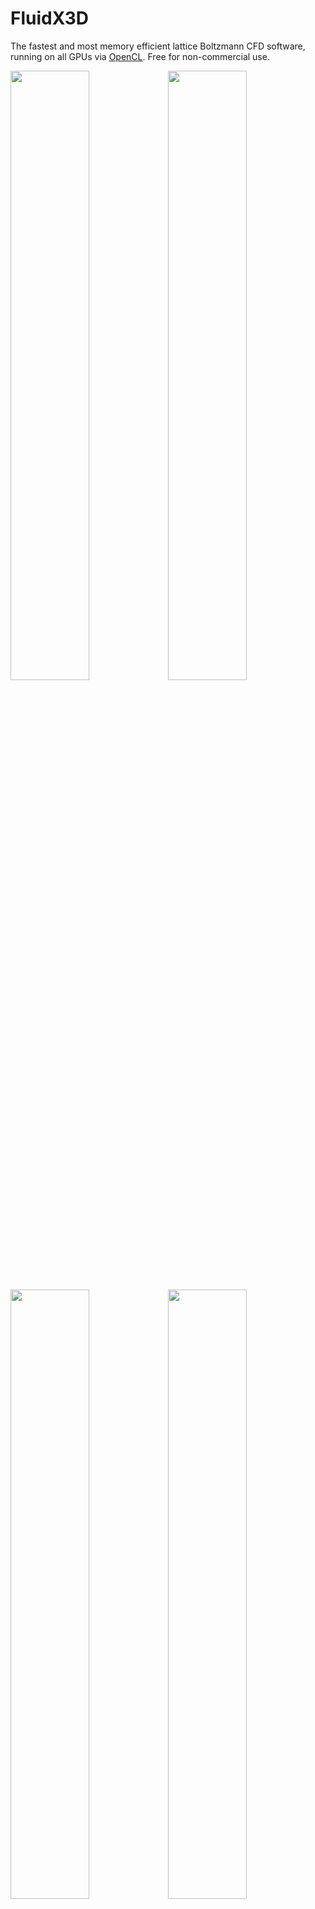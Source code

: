 # FluidX3D

The fastest and most memory efficient lattice Boltzmann CFD software, running on all GPUs via [OpenCL](https://github.com/ProjectPhysX/OpenCL-Wrapper "OpenCL-Wrapper"). Free for non-commercial use.

<a href="https://youtu.be/-MkRBeQkLk8"><img src="https://img.youtube.com/vi/o3TPN142HxM/maxresdefault.jpg" width="50%"></img></a><a href="https://youtu.be/oC6U1M0Fsug"><img src="https://img.youtube.com/vi/oC6U1M0Fsug/maxresdefault.jpg" width="50%"></img></a><br>
<a href="https://youtu.be/XOfXHgP4jnQ"><img src="https://img.youtube.com/vi/XOfXHgP4jnQ/maxresdefault.jpg" width="50%"></img></a><a href="https://youtu.be/BStzTRmLW7Q"><img src="https://img.youtube.com/vi/BStzTRmLW7Q/maxresdefault.jpg" width="50%"></img></a>
(click on images to show videos on YouTube)

<details><summary>Update History</summary>

- v1.0 (04.08.2022)
  - initial release
- v1.1 (29.09.2022)
  - added solid voxelization on GPU (slow algorithm)
  - added tool to print current camera position (key <kbd>H</kbd>)
  - minor bug fix (workaround for Intel iGPU driver bug with triangle rendering)
- v1.2 (24.10.2022)
  - added functions to compute force/torque on objects
  - added function to translate Mesh
  - added Stokes drag validation setup
- v1.3 (10.11.2022)
  - added unit conversion functions for torque
  - `FORCE_FIELD` and `VOLUME_FORCE` can now be used independently
  - minor bug fix (workaround for AMD legacy driver bug with binary number literals)
- v1.4 (14.12.2022)
  - complete rewrite of C++ graphics library to minimize API dependencies
  - added interactive graphics mode on Linux with X11
  - fixed streamline visualization bug in 2D
- v2.0 (09.01.2023)
  - added (cross-vendor) multi-GPU support on a single node (PC/laptop/server)
- v2.1 (15.01.2023)
  - made solid voxelization on GPU lightning fast (new algorithm, from minutes to milliseconds)
- v2.2 (20.01.2023)
  - added option to voxelize moving/rotating geometry on GPU, with automatic velocity initialization for each grid point based on center of rotation, linear velocity and rotational velocity
  - cells that are converted from solid->fluid during re-voxelization now have their DDFs properly initialized
  - added option to not auto-scale mesh during `read_stl(...)`, with negative `size` parameter
  - added kernel for solid boundary rendering with marching-cubes
- v2.3 (30.01.2023)
  - added particles with immersed-boundary method (either passive or 2-way-coupled, only supported with single-GPU)
  - minor optimization to GPU voxelization algorithm (workgroup threads outside mesh bounding-box return after ray-mesh intersections have been found)
  - displayed GPU memory allocation size is now fully accurate
  - fixed bug in `write_line()` function in `src/utilities.hpp`
  - removed `.exe` file extension for Linux/macOS
- v2.4 (11.03.2023)
  - added a help menu with key <kbd>H</kbd> that shows keyboard/mouse controls, visualization settings and simulation stats
  - improvements to keyboard/mouse control (<kbd>+</kbd>/<kbd>-</kbd> for zoom, <kbd>mouseclick</kbd> frees/locks cursor)
  - added suggestion of largest possible grid resolution if resolution is set larger than memory allows
  - minor optimizations in multi-GPU communication (insignificant performance difference)
  - fixed bug in temperature equilibrium function for temperature extension
  - fixed erroneous double literal for Intel iGPUs in skybox color functions
  - fixed bug in make.sh where multi-GPU device IDs would not get forwarded to the executable
  - minor bug fixes in graphics engine (free cursor not centered during rotation, labels in VR mode)
  - fixed bug in `LBM::voxelize_stl()` size parameter standard initialization
- v2.5 (11.04.2023)
  - implemented light absorption in fluid for raytracing graphics (no performance impact)
  - improved raytracing framerate when camera is inside fluid
  - fixed skybox pole flickering artifacts
  - fixed bug where moving objects during re-voxelization would leave an erroneous trail of solid grid cells behind
- v2.6 (16.04.2023)
  - patched OpenCL issues of Intel Arc GPUs: now VRAM allocations >4GB are possible and correct VRAM capacity is reported
- v2.7 (29.05.2023)
  - added slice visualization (key <kbd>2</kbd> / key <kbd>3</kbd> modes, then switch through slice modes with key <kbd>T</kbd>, move slice with keys <kbd>Q</kbd>/<kbd>E</kbd>)
  - made flag wireframe / solid surface visualization kernels toggleable with key <kbd>1</kbd>
  - added surface pressure visualization (key <kbd>1</kbd> when `FORCE_FIELD` is enabled and `lbm.calculate_force_on_boundaries();` is called)
  - added binary `.vtk` export function for meshes with `lbm.write_mesh_to_vtk(Mesh* mesh);`
  - added `time_step_multiplicator` for `integrate_particles()` function in PARTICLES extension
  - made correction of wrong memory reporting on Intel Arc more robust
  - fixed bug in `write_file()` template functions
  - reverted back to separate `cl::Context` for each OpenCL device, as the shared Context otherwise would allocate extra VRAM on all other unused Nvidia GPUs
  - removed Debug and x86 configurations from Visual Studio solution file (one less complication for compiling)
  - fixed bug that particles could get too close to walls and get stuck, or leave the fluid phase (added boundary force)
- v2.8 (24.06.2023)
  - finally added more [documentation](DOCUMENTATION.md)
  - cleaned up all sample setups in `setup.cpp` for more beginner-friendliness, and added required extensions in `defines.hpp` as comments to all setups
  - improved loading of composite `.stl` geometries, by adding an option to omit automatic mesh repositioning, added more functionality to `Mesh` struct in `utilities.hpp`
  - added `uint3 resolution(float3 box_aspect_ratio, uint memory)` function to compute simulation box resolution based on box aspect ratio and VRAM occupation in MB
  - added `bool lbm.graphics.next_frame(...)` function to export images for a specified video length in the `main_setup` compute loop
  - added `VIS_...` macros to ease setting visualization modes in headless graphics mode in `lbm.graphics.visualization_modes`
  - simulation box dimensions are now automatically made equally divisible by domains for multi-GPU simulations
  - fixed Info/Warning/Error message formatting for loading files and made Info/Warning/Error message labels colored
  - added Ahmed body setup as an example on how body forces and drag coefficient are computed
  - added Cessna 172 and Bell 222 setups to showcase loading composite .stl geometries and revoxelization of moving parts
  - added optional semi-transparent rendering mode (`#define GRAPHICS_TRANSPARENCY 0.7f` in `defines.hpp`)
  - fixed flickering of streamline visualization in interactive graphics
  - improved smooth positioning of streamlines in slice mode
  - fixed bug where `mass` and `massex` in `SURFACE` extension were also allocated in CPU RAM (not required)
  - fixed bug in Q-criterion rendering of halo data in multi-GPU mode, reduced gap width between domains
  - removed shared memory optimization from mesh voxelization kernel, as it crashes on Nvidia GPUs with new GPU drivers and is incompatible with old OpenCL 1.0 GPUs
  - fixed raytracing attenuation color when no surface is at the simulation box walls with periodic boundaries
- v2.9 (31.07.2023)
  - added cross-platform `parallel_for` implementation in `utilities.hpp` using `std::threads`
  - significantly (>4x) faster simulation startup with multithreaded geometry initialization and sanity checks
  - faster `calculate_force_on_object()` and `calculate_torque_on_object()` functions with multithreading
  - added total runtime and LBM runtime to `lbm.write_status()`
  - fixed bug in voxelization ray direction for re-voxelizing rotating objects
  - fixed bug in `Mesh::get_bounding_box_size()`
  - fixed bug in `print_message()` function in `utilities.hpp`
- v2.10 (05.11.2023)
  - improved rasterization performance via frustrum culling when only part of the simulation box is visible
  - improved switching between centered/free camera mode
  - refactored OpenCL rendering library
  - unit conversion factors are now automatically printed in console when `units.set_m_kg_s(...)` is used
  - faster startup time for FluidX3D benchmark
  - miner bug fix in `voxelize_mesh(...)` kernel
  - fixed bug in `shading(...)`
  - replaced slow (in multithreading) `std::rand()` function with standard C99 LCG
  - more robust correction of wrong VRAM capacity reporting on Intel Arc GPUs
  - fixed some minor compiler warnings
- v2.11 (07.12.2023)
  - interactive graphics on Linux are now in fullscreen mode too, fully matching Windows
  - made CPU/GPU buffer initialization significantly faster with `std::fill` and `enqueueFillBuffer` (overall ~8% faster simulation startup)
  - added operating system info to OpenCL device driver version printout
  - fixed flickering with frustrum culling at very small field of view
  - fixed bug where rendered/exported frame was not updated when `visualization_modes` changed
- v2.12 (18.01.2024)
  - ~3x faster source code compiling on Linux using multiple CPU cores if [`make`](https://www.gnu.org/software/make/) is installed
  - significantly faster simulation initialization (~40% single-GPU, ~15% multi-GPU)
  - minor bug fix in `Memory_Container::reset()` function
- v2.13 (11.02.2024)
  - data in exported `.vtk` files is now automatically converted to SI units
  - ~2x faster `.vtk` export with multithreading
  - added unit conversion functions for `TEMPERATURE` extension
  - fixed graphical artifacts with axis-aligned camera in raytracing
  - fixed `get_exe_path()` for macOS
  - fixed X11 multi-monitor issues on Linux
  - workaround for Nvidia driver bug: `enqueueFillBuffer` is broken for large buffers on Nvidia GPUs
  - fixed slow numeric drift issues caused by `-cl-fast-relaxed-math`
  - fixed wrong Maximum Allocation Size reporting in `LBM::write_status()`
  - fixed missing scaling of coordinates to SI units in `LBM::write_mesh_to_vtk()`

</details>



## How to get started?

Read the [FluidX3D Documentation](DOCUMENTATION.md)!



## Compute Features - Getting the Memory Problem under Control

- <details><summary>CFD model: lattice Boltzmann method (LBM)</summary>

  - streaming (part 2/2)<p align="center"><i>f</i><sub>0</sub><sup>temp</sup>(<i>x</i>,<i>t</i>) = <i>f</i><sub>0</sub>(<i>x</i>, <i>t</i>)<br><i>f<sub>i</sub></i><sup>temp</sup>(<i>x</i>,<i>t</i>) = <i>f</i><sub>(<i>t</i>%2 ? <i>i</i> : (<i>i</i>%2 ? <i>i</i>+1 : <i>i</i>-1))</sub>(<i>i</i>%2 ? <i>x</i> : <i>x</i>-<i>e<sub>i</sub></i>, <i>t</i>) &nbsp; for &nbsp; <i>i</i> &isin; [1, <i>q</i>-1]</p>
  - collision<p align="center"><i>&rho;</i>(<i>x</i>,<i>t</i>) = (&Sigma;<sub><i>i</i></sub> <i>f<sub>i</sub></i><sup>temp</sup>(<i>x</i>,<i>t</i>)) + 1<br><br><i>u</i>(<i>x</i>,<i>t</i>) = <sup>1</sup>&#8725;<sub><i>&rho;</i>(<i>x</i>,<i>t</i>)</sub> &Sigma;<sub><i>i</i></sub> <i>c<sub>i</sub></i> <i>f<sub>i</sub></i><sup>temp</sup>(<i>x</i>,<i>t</i>)<br><br><i>f<sub>i</sub></i><sup>eq-shifted</sup>(<i>x</i>,<i>t</i>) = <i>w<sub>i</sub></i> <i>&rho;</i> · (<sup>(<i>u</i><sub>°</sub><i>c<sub>i</sub></i>)<sup>2</sup></sup>&#8725;<sub>(2<i>c</i><sup>4</sup>)</sub> - <sup>(<i>u</i><sub>°</sub><i>u</i>)</sup>&#8725;<sub>(2c<sup>2</sup>)</sub> + <sup>(<i>u</i><sub>°</sub><i>c<sub>i</sub></i>)</sup>&#8725;<sub><i>c</i><sup>2</sup></sub>) + <i>w<sub>i</sub></i> (<i>&rho;</i>-1)<br><br><i>f<sub>i</sub></i><sup>temp</sup>(<i>x</i>, <i>t</i>+&Delta;<i>t</i>) = <i>f<sub>i</sub></i><sup>temp</sup>(<i>x</i>,<i>t</i>) + <i>&Omega;<sub>i</sub></i>(<i>f<sub>i</sub></i><sup>temp</sup>(<i>x</i>,<i>t</i>), <i>f<sub>i</sub></i><sup>eq-shifted</sup>(<i>x</i>,<i>t</i>), <i>&tau;</i>)</p>
  - streaming (part 1/2)<p align="center"><i>f</i><sub>0</sub>(<i>x</i>, <i>t</i>+&Delta;<i>t</i>) = <i>f</i><sub>0</sub><sup>temp</sup>(<i>x</i>, <i>t</i>+&Delta;<i>t</i>)<br><i>f</i><sub>(<i>t</i>%2 ? (<i>i</i>%2 ? <i>i</i>+1 : <i>i</i>-1) : <i>i</i>)</sub>(<i>i</i>%2 ? <i>x</i>+<i>e<sub>i</sub></i> : <i>x</i>, <i>t</i>+&Delta;<i>t</i>) = <i>f<sub>i</sub></i><sup>temp</sup>(<i>x</i>, <i>t</i>+&Delta;<i>t</i>) &nbsp; for &nbsp; <i>i</i> &isin; [1, <i>q</i>-1]</p>
  - <details><summary>variables and <a href="https://doi.org/10.15495/EPub_UBT_00005400">notation</a></summary>

    | variable             | SI units                            | defining equation                                   | description                                                                     |
    | :------------------: | :---------------------------------: | :-------------------------------------------------: | :------------------------------------------------------------------------------ |
    |                      |                                     |                                                     |                                                                                 |
    | <i>x</i>             | m                                   | <i>x</i> = (x,y,z)<sup>T</sup>                      | 3D position in Cartesian coordinates                                            |
    | <i>t</i>             | s                                   | -                                                   | time                                                                            |
    | <i>&rho;</i>         | <sup>kg</sup>&#8725;<sub>m³</sub>   | <i>&rho;</i> = (&Sigma;<sub><i>i</i></sub> <i>f<sub>i</sub></i>)+1 | mass density of fluid                                            |
    | <i>p</i>             | <sup>kg</sup>&#8725;<sub>m&nbsp;s²</sub> | <i>p</i> = <i>c</i>² <i>&rho;</i>              | pressure of fluid                                                               |
    | <i>u</i> | <sup>m</sup>&#8725;<sub>s</sub> | <i>u</i> = <sup>1</sup>&#8725;<sub><i>&rho;</i></sub> &Sigma;<sub><i>i</i></sub> <i>c<sub>i</sub></i> <i>f<sub>i</sub></i> | velocity of fluid        |
    | <i>&nu;</i>          | <sup>m²</sup>&#8725;<sub>s</sub>    | <i>&nu;</i> = <sup><i>&mu;</i></sup>&#8725;<sub><i>&rho;</i></sub> | kinematic shear viscosity of fluid                               |
    | <i>&mu;</i>          | <sup>kg</sup>&#8725;<sub>m&nbsp;s</sub> | <i>&mu;</i> = <i>&rho;</i> <i>&nu;</i>          | dynamic viscosity of fluid                                                      |
    |                      |                                     |                                                     |                                                                                 |
    | <i>f<sub>i</sub></i> | <sup>kg</sup>&#8725;<sub>m³</sub>   | -                                                   | shifted density distribution functions (DDFs)                                   |
    | &Delta;<i>x</i>      | m                                   | &Delta;<i>x</i> = 1                                 | lattice constant (in LBM units)                                                 |
    | &Delta;<i>t</i>      | s                                   | &Delta;<i>t</i> = 1                                 | simulation time step (in LBM units)                                             |
    | <i>c</i> | <sup>m</sup>&#8725;<sub>s</sub> | <i>c</i> = <sup>1</sup>&#8725;<sub>&radic;3</sub> <sup>&Delta;<i>x</i></sup>&#8725;<sub>&Delta;<i>t</i></sub> | lattice speed of sound (in LBM units) |
    | <i>i</i>             | 1                                   | 0 &le; <i>i</i> < <i>q</i>                          | LBM streaming direction index                                                   |
    | <i>q</i>             | 1                                   | <i>q</i> &isin; {&nbsp;9,15,19,27&nbsp;}            | number of LBM streaming directions                                              |
    | <i>e<sub>i</sub></i> | m                                   | D2Q9 / D3Q15/19/27                                  | LBM streaming directions                                                        |
    | <i>c<sub>i</sub></i> | <sup>m</sup>&#8725;<sub>s</sub>     | <i>c<sub>i</sub></i> = <sup><i>e<sub>i</sub></i></sup>&#8725;<sub>&Delta;<i>t</i></sub> | LBM streaming velocities                    |
    | <i>w<sub>i</sub></i> | 1                                   | &Sigma;<sub><i>i</i></sub> <i>w<sub>i</sub></i> = 1 | LBM velocity set weights                                                        |
    | <i>&Omega;<sub>i</sub></i> | <sup>kg</sup>&#8725;<sub>m³</sub> | SRT or TRT                                      | LBM collision operator                                                          |
    | <i>&tau;</i>         | s                                  | <i>&tau;</i> = <sup><i>&nu;</i></sup>&#8725;<sub><i>c</i>²</sub> + <sup>&Delta;<i>t</i></sup>&#8725;<sub>2</sub> | LBM relaxation time |

    </details>
  - velocity sets: D2Q9, D3Q15, D3Q19 (default), D3Q27
  - collision operators: single-relaxation-time (SRT/BGK) (default), two-relaxation-time (TRT)
  - [DDF-shifting](https://www.researchgate.net/publication/362275548_Accuracy_and_performance_of_the_lattice_Boltzmann_method_with_64-bit_32-bit_and_customized_16-bit_number_formats) and other algebraic optimization to minimize round-off error

  </details>

<!-- markdown equations don't render properly in mobile browser
  - streaming (part 2/2):
$$j=0\\ \textrm{for}\\ i=0$$
$$j=t\\%2\\ ?\\ i\\ :\\ (i\\%2\\ ?\\ i+1\\ :\\ i-1)\\ \textrm{for}\\ i\in[1,q-1]$$
$$f_i^\textrm{temp}(\vec{x},t)=f_j(i\\%2\\ ?\\ \vec{x}\\ :\\ \vec{x}-\vec{e}_i,\\ t)$$
  - collision:
$$\rho(\vec{x},t)=\left(\sum_i f_i^\textrm{temp}(\vec{x},t)\right)+1$$
$$\vec{u}(\vec{x},t)=\frac{1}{\rho(\vec{x},t)}\sum_i\vec{c}_i f_i^\textrm{temp}(\vec{x},t)$$
$$f_i^\textrm{eq-shifted}(\vec{x},t)=w_i \rho \cdot\left(\frac{(\vec{u} _{^{^\circ}}\vec{c}_i)^2}{2 c^4}-\frac{\vec{u} _{^{^\circ}}\vec{u}}{2 c^2}+\frac{\vec{u} _{^{^\circ}}\vec{c}_i}{c^2}\right)+w_i (\rho-1)$$
$$f_i^\textrm{temp}(\vec{x},\\ t+\Delta t)=f_i^\textrm{temp}(\vec{x},t)+\Omega_i(f_i^\textrm{temp}(\vec{x},t),\\ f_i^\textrm{eq-shifted}(\vec{x},t),\\ \tau)$$
  - streaming (part 1/2):
$$j=0\\ \textrm{for}\\ i=0$$
$$j=t\\%2\\ ?\\ (i\\%2\\ ?\\ i+1\\ :\\ i-1)\\ :\\ i\\ \textrm{for}\\ i\in[1,q-1]$$
$$f_j(i\\%2\\ ?\\ \vec{x}+\vec{e}_i\\ :\\ \vec{x},\\ t+\Delta t)=f_i^\textrm{temp}(\vec{x},\\ t+\Delta t)$$
 -->

- <details><summary>optimized to minimize VRAM footprint to 1/6 of other LBM codes</summary>

  - traditional LBM (D3Q19) with FP64 requires ~344 Bytes/cell<br>
    - 🟧🟧🟧🟧🟧🟧🟧🟧🟦🟦🟦🟦🟦🟦🟦🟦🟦🟦🟦🟦🟦🟦🟦🟦🟦🟦🟦🟦🟦🟦🟦🟦🟨🟨🟨🟨🟨🟨🟨🟨🟩🟩🟩🟩🟩🟩🟩🟩🟩🟩🟩🟩🟩🟩🟩🟩🟩🟩🟩🟩🟩🟩🟩🟩🟩🟩🟩🟩🟩🟩🟩🟩🟩🟩🟩🟩🟩🟩🟩🟩🟩🟩🟩🟩🟩🟩🟩🟩🟩🟩🟩🟩🟩🟩🟩🟩🟩🟩🟩🟩🟩🟩🟩🟩🟩🟩🟩🟩🟩🟩🟩🟩🟩🟩🟩🟩🟩🟩🟩🟩🟩🟩🟩🟩🟩🟩🟩🟩🟩🟩🟩🟩🟩🟩🟩🟩🟩🟩🟩🟩🟩🟩🟩🟩🟩🟩🟩🟩🟩🟩🟩🟩🟩🟩🟩🟩🟩🟩🟩🟩🟩🟩🟩🟩🟩🟩🟩🟩🟩🟩🟩🟩🟩🟩🟩🟩🟩🟩🟩🟩🟩🟩🟩🟩🟩🟩🟩🟩🟩🟩🟩🟩🟥🟥🟥🟥🟥🟥🟥🟥🟥🟥🟥🟥🟥🟥🟥🟥🟥🟥🟥🟥🟥🟥🟥🟥🟥🟥🟥🟥🟥🟥🟥🟥🟥🟥🟥🟥🟥🟥🟥🟥🟥🟥🟥🟥🟥🟥🟥🟥🟥🟥🟥🟥🟥🟥🟥🟥🟥🟥🟥🟥🟥🟥🟥🟥🟥🟥🟥🟥🟥🟥🟥🟥🟥🟥🟥🟥🟥🟥🟥🟥🟥🟥🟥🟥🟥🟥🟥🟥🟥🟥🟥🟥🟥🟥🟥🟥🟥🟥🟥🟥🟥🟥🟥🟥🟥🟥🟥🟥🟥🟥🟥🟥🟥🟥🟥🟥🟥🟥🟥🟥🟥🟥🟥🟥🟥🟥🟥🟥🟥🟥🟥🟥🟥🟥🟥🟥🟥🟥🟥🟥🟥🟥🟥🟥🟥🟥🟥🟥🟥🟥🟥🟥<br>(density 🟧, velocity 🟦, flags 🟨, 2 copies of DDFs 🟩/🟥; each square = 1 Byte)
    - allows for 3 Million cells per 1 GB VRAM
  - FluidX3D (D3Q19) requires only 55 Bytes/cell with [Esoteric-Pull](https://doi.org/10.3390/computation10060092)+[FP16](https://www.researchgate.net/publication/362275548_Accuracy_and_performance_of_the_lattice_Boltzmann_method_with_64-bit_32-bit_and_customized_16-bit_number_formats)<br>
    - 🟧🟧🟧🟧🟦🟦🟦🟦🟦🟦🟦🟦🟦🟦🟦🟦🟨🟩🟩🟩🟩🟩🟩🟩🟩🟩🟩🟩🟩🟩🟩🟩🟩🟩🟩🟩🟩🟩🟩🟩🟩🟩🟩🟩🟩🟩🟩🟩🟩🟩🟩🟩🟩🟩🟩<br>(density 🟧, velocity 🟦, flags 🟨, DDFs 🟩; each square = 1 Byte)
    - allows for 19 Million cells per 1 GB VRAM
    - in-place streaming with [Esoteric-Pull](https://doi.org/10.3390/computation10060092): eliminates redundant copy `B` of density distribution functions (DDFs) in memory; almost cuts memory demand in half and slightly increases performance due to implicit bounce-back boundaries; offers optimal memory access patterns for single-cell in-place streaming
    - [decoupled arithmetic precision (FP32) and memory precision (FP32 or FP16S or FP16C)](https://www.researchgate.net/publication/362275548_Accuracy_and_performance_of_the_lattice_Boltzmann_method_with_64-bit_32-bit_and_customized_16-bit_number_formats): all arithmetic is done in FP32 for compatibility on all hardware, but DDFs in memory can be compressed to FP16S or FP16C: almost cuts memory demand in half again and almost doubles performance, without impacting overall accuracy for most setups
    - <details><summary>only 8 flag bits per lattice point (can be used independently / at the same time)</summary>

      - `TYPE_S` (stationary or moving) solid boundaries
      - `TYPE_E` equilibrium boundaries (inflow/outflow)
      - `TYPE_T` temperature boundaries
      - `TYPE_F` free surface (fluid)
      - `TYPE_I` free surface (interface)
      - `TYPE_G` free surface (gas)
      - `TYPE_X` remaining for custom use or further extensions
      - `TYPE_Y` remaining for custom use or further extensions

      </details>
  - large cost saving: comparison of maximum single-GPU grid resolution for D3Q19 LBM

    | GPU&nbsp;VRAM&nbsp;capacity      | 1&nbsp;GB | 2&nbsp;GB | 3&nbsp;GB | 4&nbsp;GB | 6&nbsp;GB | 8&nbsp;GB | 10&nbsp;GB | 11&nbsp;GB | 12&nbsp;GB | 16&nbsp;GB | 20&nbsp;GB | 24&nbsp;GB | 32&nbsp;GB | 40&nbsp;GB | 48&nbsp;GB | 64&nbsp;GB | 80&nbsp;GB | 94&nbsp;GB | 128&nbsp;GB | 192&nbsp;GB | 256&nbsp;GB |
    | :------------------------------- | --------: | --------: | --------: | --------: | --------: | --------: | ---------: | ---------: | ---------: | ---------: | ---------: | ---------: | ---------: | ---------: | ---------: | ---------: | ---------: | ---------: | ----------: | ----------: | ----------: |
    | approximate&nbsp;GPU&nbsp;price  | $25<br>GT&nbsp;210 | $25<br>GTX&nbsp;950 | $12<br>GTX&nbsp;1060 | $50<br>GT&nbsp;730 | $35<br>GTX&nbsp;1060 | $70<br>RX&nbsp;470 | $500<br>RTX&nbsp;3080 | $240<br>GTX&nbsp;1080&nbsp;Ti | $75<br>Tesla&nbsp;M40 | $75<br>Instinct&nbsp;MI25 | $900<br>RX&nbsp;7900&nbsp;XT | $205<br>Tesla&nbsp;P40 | $600<br>Instinct&nbsp;MI60 | $5500<br>A100 | $2400<br>RTX&nbsp;8000 | $10k<br>Instinct&nbsp;MI210 | $11k<br>A100 | >$40k<br>H100&nbsp;NVL | ?<br>GPU&nbsp;Max&nbsp;1550 | - | - |
    | traditional&nbsp;LBM&nbsp;(FP64) |      144³ |      182³ |      208³ |      230³ |      262³ |      288³ |       312³ |       322³ |       330³ |       364³ |       392³ |       418³ |       460³ |       494³ |       526³ |       578³ |       624³ |       658³ |        730³ |        836³ |        920³ |
    | FluidX3D&nbsp;(FP32/FP32)        |      224³ |      282³ |      322³ |      354³ |      406³ |      448³ |       482³ |       498³ |       512³ |       564³ |       608³ |       646³ |       710³ |       766³ |       814³ |       896³ |       966³ |      1018³ |       1130³ |       1292³ |       1422³ |
    | FluidX3D&nbsp;(FP32/FP16)        |      266³ |      336³ |      384³ |      424³ |      484³ |      534³ |       574³ |       594³ |       610³ |       672³ |       724³ |       770³ |       848³ |       912³ |       970³ |      1068³ |      1150³ |      1214³ |       1346³ |       1540³ |       1624³ |

  </details>
- <details><summary>cross-vendor multi-GPU support on a single PC/laptop/server</summary>

  - domain decomposition allows pooling VRAM from multiple GPUs for much larger grid resolution
  - each domain (GPU) can hold up to 4.29 billion (2³², 1624³) lattice points (225 GB memory)
  - GPUs don't have to be identical (<a href="https://youtu.be/PscbxGVs52o">not even from the same vendor</a>), but similar VRAM capacity/bandwidth is recommended
  - domain communication architecture (simplified)
    ```diff
    ++   .-----------------------------------------------------------------.   ++
    ++   |                              GPU 0                              |   ++
    ++   |                          LBM Domain 0                           |   ++
    ++   '-----------------------------------------------------------------'   ++
    ++              |                 selective                /|\             ++
    ++             \|/               in-VRAM copy               |              ++
    ++        .-------------------------------------------------------.        ++
    ++        |               GPU 0 - Transfer Buffer 0               |        ++
    ++        '-------------------------------------------------------'        ++
    !!                            |     PCIe     /|\                           !!
    !!                           \|/    copy      |                            !!
    @@        .-------------------------.   .-------------------------.        @@
    @@        | CPU - Transfer Buffer 0 |   | CPU - Transfer Buffer 1 |        @@
    @@        '-------------------------'\ /'-------------------------'        @@
    @@                           pointer  X   swap                             @@
    @@        .-------------------------./ \.-------------------------.        @@
    @@        | CPU - Transfer Buffer 1 |   | CPU - Transfer Buffer 0 |        @@
    @@        '-------------------------'   '-------------------------'        @@
    !!                           /|\    PCIe      |                            !!
    !!                            |     copy     \|/                           !!
    ++        .-------------------------------------------------------.        ++
    ++        |               GPU 1 - Transfer Buffer 1               |        ++
    ++        '-------------------------------------------------------'        ++
    ++             /|\                selective                 |              ++
    ++              |                in-VRAM copy              \|/             ++
    ++   .-----------------------------------------------------------------.   ++
    ++   |                              GPU 1                              |   ++
    ++   |                          LBM Domain 1                           |   ++
    ++   '-----------------------------------------------------------------'   ++
    ##                                    |                                    ##
    ##                      domain synchronization barrier                     ##
    ##                                    |                                    ##
    ||   -------------------------------------------------------------> time   ||
    ```
  - domain communication architecture (detailed)
    ```diff
    ++   .-----------------------------------------------------------------.   ++
    ++   |                              GPU 0                              |   ++
    ++   |                          LBM Domain 0                           |   ++
    ++   '-----------------------------------------------------------------'   ++
    ++     |  selective in- /|\  |  selective in- /|\  |  selective in- /|\    ++
    ++    \|/ VRAM copy (X)  |  \|/ VRAM copy (Y)  |  \|/ VRAM copy (Z)  |     ++
    ++   .---------------------.---------------------.---------------------.   ++
    ++   |    GPU 0 - TB 0X+   |    GPU 0 - TB 0Y+   |    GPU 0 - TB 0Z+   |   ++
    ++   |    GPU 0 - TB 0X-   |    GPU 0 - TB 0Y-   |    GPU 0 - TB 0Z-   |   ++
    ++   '---------------------'---------------------'---------------------'   ++
    !!          | PCIe /|\            | PCIe /|\            | PCIe /|\         !!
    !!         \|/ copy |            \|/ copy |            \|/ copy |          !!
    @@   .---------. .---------.---------. .---------.---------. .---------.   @@
    @@   | CPU 0X+ | | CPU 1X- | CPU 0Y+ | | CPU 3Y- | CPU 0Z+ | | CPU 5Z- |   @@
    @@   | CPU 0X- | | CPU 2X+ | CPU 0Y- | | CPU 4Y+ | CPU 0Z- | | CPU 6Z+ |   @@
    @@   '---------\ /---------'---------\ /---------'---------\ /---------'   @@
    @@      pointer X swap (X)    pointer X swap (Y)    pointer X swap (Z)     @@
    @@   .---------/ \---------.---------/ \---------.---------/ \---------.   @@
    @@   | CPU 1X- | | CPU 0X+ | CPU 3Y- | | CPU 0Y+ | CPU 5Z- | | CPU 0Z+ |   @@
    @@   | CPU 2X+ | | CPU 0X- | CPU 4Y+ | | CPU 0Y- | CPU 6Z+ | | CPU 0Z- |   @@
    @@   '---------' '---------'---------' '---------'---------' '---------'   @@
    !!         /|\ PCIe |            /|\ PCIe |            /|\ PCIe |          !!
    !!          | copy \|/            | copy \|/            | copy \|/         !!
    ++   .--------------------..---------------------..--------------------.   ++
    ++   |   GPU 1 - TB 1X-   ||    GPU 3 - TB 3Y-   ||   GPU 5 - TB 5Z-   |   ++
    ++   :====================::=====================::====================:   ++
    ++   |   GPU 2 - TB 2X+   ||    GPU 4 - TB 4Y+   ||   GPU 6 - TB 6Z+   |   ++
    ++   '--------------------''---------------------''--------------------'   ++
    ++    /|\ selective in-  |  /|\ selective in-  |  /|\ selective in-  |     ++
    ++     |  VRAM copy (X) \|/  |  VRAM copy (Y) \|/  |  VRAM copy (Z) \|/    ++
    ++   .--------------------..---------------------..--------------------.   ++
    ++   |        GPU 1       ||        GPU 3        ||        GPU 5       |   ++
    ++   |    LBM Domain 1    ||    LBM Domain 3     ||    LBM Domain 5    |   ++
    ++   :====================::=====================::====================:   ++
    ++   |        GPU 2       ||        GPU 4        ||        GPU 6       |   ++
    ++   |    LBM Domain 2    ||    LBM Domain 4     ||    LBM Domain 6    |   ++
    ++   '--------------------''---------------------''--------------------'   ++
    ##              |                     |                     |              ##
    ##              |      domain synchronization barriers      |              ##
    ##              |                     |                     |              ##
    ||   -------------------------------------------------------------> time   ||
    ```

  </details>
- <details><summary>peak performance on GPUs (datacenter/gaming/professional/laptop)</summary>

  - [single-GPU/CPU benchmarks](#single-gpucpu-benchmarks)
  - [multi-GPU benchmarks](#multi-gpu-benchmarks)

  </details>
- <details><summary>powerful model extensions</summary>

  - [boundary types](https://doi.org/10.15495/EPub_UBT_00005400)
    - stationary mid-grid bounce-back boundaries (stationary solid boundaries)
    - moving mid-grid bounce-back boundaries (moving solid boundaries)
    - equilibrium boundaries (non-reflective inflow/outflow)
    - temperature boundaries (fixed temperature)
  - global force per volume (Guo forcing), can be modified on-the-fly
  - local force per volume (force field)
    - optional computation of forces from the fluid on solid boundaries
  - state-of-the-art [free surface LBM](https://doi.org/10.3390/computation10060092) (FSLBM) implementation:
    - [volume-of-fluid model](https://doi.org/10.15495/EPub_UBT_00005400)
    - [fully analytic PLIC](https://doi.org/10.3390/computation10020021) for efficient curvature calculation
    - improved mass conservation
    - ultra efficient implementation with only [4 kernels](https://doi.org/10.3390/computation10060092) additionally to `stream_collide()` kernel
  - thermal LBM to simulate thermal convection
    - D3Q7 subgrid for thermal DDFs
    - in-place streaming with [Esoteric-Pull](https://doi.org/10.3390/computation10060092) for thermal DDFs
    - optional [FP16S or FP16C compression](https://www.researchgate.net/publication/362275548_Accuracy_and_performance_of_the_lattice_Boltzmann_method_with_64-bit_32-bit_and_customized_16-bit_number_formats) for thermal DDFs with [DDF-shifting](https://www.researchgate.net/publication/362275548_Accuracy_and_performance_of_the_lattice_Boltzmann_method_with_64-bit_32-bit_and_customized_16-bit_number_formats)
  - Smagorinsky-Lilly subgrid turbulence LES model to keep simulations with very large Reynolds number stable
    <p align="center"><i>&Pi;<sub>&alpha;&beta;</sub></i> = &Sigma;<sub><i>i</i></sub> <i>e<sub>i&alpha;</sub></i> <i>e<sub>i&beta;</sub></i> (<i>f<sub>i</sub></i>   - <i>f<sub>i</sub></i><sup>eq-shifted</sup>)<br><br>Q = &Sigma;<sub><i>&alpha;&beta;</i></sub>   <i>&Pi;<sub>&alpha;&beta;</sub></i><sup>2</sup><br>&nbsp;&nbsp;&nbsp;&nbsp;&nbsp;&nbsp;&nbsp;&nbsp;&nbsp;&nbsp;&nbsp;&nbsp;&nbsp;&nbsp;&nbsp;&nbsp;&nbsp;&nbsp;&nbsp;&nbsp;&nbsp;______________________<br>&tau; = &frac12; (&tau;<sub>0</sub> + &radic; &tau;<sub>0</sub><sup>2</sup> + <sup>(16&radic;2)</sup>&#8725;<sub>(<i>3&pi;</i><sup>2</sup>)</sub> <sup>&radic;Q</sup>&#8725;<sub><i>&rho;</i></sub> )</p>
  - particles with immersed-boundary method (either passive or 2-way-coupled, single-GPU only)

  </details>



## Solving the Visualization Problem

- FluidX3D can do simulations so large that storing the volumetric data for later rendering becomes unmanageable (like 120GB for a single frame, hundreds of TeraByte for a video)
- instead, FluidX3D allows [rendering raw simulation data directly in VRAM](https://www.researchgate.net/publication/360501260_Combined_scientific_CFD_simulation_and_interactive_raytracing_with_OpenCL), so no large volumetric files have to be exported to the hard disk (see my [technical talk](https://youtu.be/pD8JWAZ2f8o))
- the rendering is so fast that it works interactively in real time for both rasterization and raytracing
- rasterization and raytracing are done in OpenCL and work on all GPUs, even the ones without RTX/DXR raytracing cores or without any rendering hardware at all (like A100, MI200, ...)
- if no monitor is available (like on a remote Linux server), there is an [ASCII rendering mode](https://youtu.be/pD8JWAZ2f8o&t=1456) to interactively visualize the simulation in the terminal (even in WSL and/or through SSH)
- rendering is fully multi-GPU-parallelized via seamless domain decomposition rasterization
- with interactive graphics mode disabled, image resolution can be as large as VRAM allows for (4K/8K/16K and above)
- (interacitive) visualization modes:
  - flag wireframe / solid surface (and force vectors on solid cells or surface pressure if the extension is used)
  - velocity field (with slice mode)
  - streamlines (with slice mode)
  - velocity-colored Q-criterion isosurface
  - rasterized free surface with [marching-cubes](http://paulbourke.net/geometry/polygonise/)
  - [raytraced free surface](https://www.researchgate.net/publication/360501260_Combined_scientific_CFD_simulation_and_interactive_raytracing_with_OpenCL) with fast ray-grid traversal and marching-cubes, either 1-4 rays/pixel or 1-10 rays/pixel



## Solving the Compatibility Problem

- FluidX3D is written in OpenCL 1.2, so it runs on any hardware from any vendor (Nvidia, AMD, Intel, ...):
  - world's fastest datacenter GPUs, like H100, A100, MI250(X), MI210, MI100, V100(S), P100, ...
  - gaming GPUs (desktop or laptop), like Nvidia GeForce, AMD Radeon, Intel Arc
  - professional/workstation GPUs, like Nvidia Quadro, AMD Radeon Pro / FirePro
  - integrated GPUs
  - Intel Xeon Phi (requires installation of [Intel OpenCL CPU Runtime](https://www.intel.com/content/www/us/en/developer/articles/technical/intel-cpu-runtime-for-opencl-applications-with-sycl-support.html) ([Repo](https://github.com/intel/llvm/releases?q=oneAPI+DPC%2B%2B+Compiler)))
  - Intel/AMD CPUs (requires installation of [Intel OpenCL CPU Runtime](https://www.intel.com/content/www/us/en/developer/articles/technical/intel-cpu-runtime-for-opencl-applications-with-sycl-support.html) ([Repo](https://github.com/intel/llvm/releases?q=oneAPI+DPC%2B%2B+Compiler)))
  - even smartphone ARM GPUs
- native cross-vendor multi-GPU implementation
  - uses PCIe communication, so no SLI/Crossfire/NVLink/InfinityFabric required
  - single-node parallelization, so no MPI installation required
  - [GPUs don't even have to be from the same vendor](https://youtu.be/PscbxGVs52o), but similar memory capacity and bandwidth are recommended
- works on [Windows](DOCUMENTATION.md#windows) and [Linux](DOCUMENTATION.md#linux--macos--android) with C++17, with limited support also for [macOS](DOCUMENTATION.md#linux--macos--android) and [Android](DOCUMENTATION.md#linux--macos--android)
- supports [importing and voxelizing triangle meshes](DOCUMENTATION.md#loading-stl-files) from binary `.stl` files, with fast GPU voxelization
- supports [exporting volumetric data](DOCUMENTATION.md#data-export) as binary `.vtk` files
- supports [exporting triangle meshes](DOCUMENTATION.md#data-export) as binary `.vtk` files
- supports [exporting rendered images](DOCUMENTATION.md#video-rendering) as `.png`/`.qoi`/`.bmp` files; encoding runs in parallel on the CPU while the simulation on GPU can continue without delay



## Single-GPU/CPU Benchmarks

Here are [performance benchmarks](https://doi.org/10.3390/computation10060092) on various hardware in MLUPs/s, or how many million lattice cells are updated per second. The settings used for the benchmark are D3Q19 SRT with no extensions enabled (only LBM with implicit mid-grid bounce-back boundaries) and the setup consists of an empty cubic box with sufficient size (typically 256³). Without extensions, a single lattice cell requires:
- a memory capacity of 93 (FP32/FP32) or 55 (FP32/FP16) Bytes
- a memory bandwidth of 153 (FP32/FP32) or 77 (FP32/FP16) Bytes per time step
- 363 (FP32/FP32) or 406 (FP32/FP16S) or 1275 (FP32/FP16C) FLOPs per time step (FP32+INT32 operations counted combined)

In consequence, the arithmetic intensity of this implementation is 2.37 (FP32/FP32) or 5.27 (FP32/FP16S) or 16.56 (FP32/FP16C) FLOPs/Byte. So performance is only limited by memory bandwidth. The table in the left 3 columns shows the hardware specs as found in the data sheets (theoretical peak FP32 compute performance, memory capacity, theoretical peak memory bandwidth). The right 3 columns show the measured FluidX3D performance for FP32/FP32, FP32/FP16S, FP32/FP16C floating-point precision settings, with the ([roofline model](https://en.wikipedia.org/wiki/Roofline_model) efficiency) in round brackets, indicating how much % of theoretical peak memory bandwidth are being used.

If your GPU/CPU is not on the list yet, you can report your benchmarks [here](https://github.com/ProjectPhysX/FluidX3D/issues/8).

Colors: 🔴 AMD, 🔵 Intel, 🟢 Nvidia, ⚪ Apple, 🟡 ARM, 🟤 Glenfly

| Device                                           | FP32<br>[TFlops/s] | Mem<br>[GB] | BW<br>[GB/s] | FP32/FP32<br>[MLUPs/s] | FP32/FP16S<br>[MLUPs/s] | FP32/FP16C<br>[MLUPs/s] |
| :----------------------------------------------- | -----------------: | ----------: | -----------: | ---------------------: | ----------------------: | ----------------------: |
|                                                  |                    |             |              |                        |                         |                         |
| 🔴&nbsp;Instinct&nbsp;MI250&nbsp;(1&nbsp;GCD)    |              45.26 |          64 |         1638 |             5638 (53%) |              9030 (42%) |              8506 (40%) |
| 🔴&nbsp;Instinct&nbsp;MI210                      |              45.26 |          64 |         1638 |             6517 (61%) |              9547 (45%) |              8829 (41%) |
| 🔴&nbsp;Instinct&nbsp;MI100                      |              46.14 |          32 |         1228 |             5093 (63%) |              8133 (51%) |              8542 (54%) |
| 🔴&nbsp;Instinct&nbsp;MI60                       |              14.75 |          32 |         1024 |             3570 (53%) |              5047 (38%) |              5111 (38%) |
| 🔴&nbsp;Radeon&nbsp;VII                          |              13.83 |          16 |         1024 |             4898 (73%) |              7778 (58%) |              5256 (40%) |
| 🔵&nbsp;Data&nbsp;Center&nbsp;GPU&nbsp;Max&nbsp;1100 |          22.22 |          48 |         1229 |             3487 (43%) |              6209 (39%) |              3252 (20%) |
| 🟢&nbsp;H100&nbsp;PCIe&nbsp;80GB                 |              51.01 |          80 |         2000 |       11128&nbsp;(85%) |        20624&nbsp;(79%) |        13862&nbsp;(53%) |
| 🟢&nbsp;A100&nbsp;SXM4&nbsp;80GB                 |              19.49 |          80 |         2039 |       10228&nbsp;(77%) |        18448&nbsp;(70%) |        11197&nbsp;(42%) |
| 🟢&nbsp;A100&nbsp;PCIe&nbsp;80GB                 |              19.49 |          80 |         1935 |             9657 (76%) |        17896&nbsp;(71%) |        10817&nbsp;(43%) |
| 🟢&nbsp;PG506-243&nbsp;/&nbsp;PG506-242          |              22.14 |          64 |         1638 |             8195 (77%) |        15654&nbsp;(74%) |        12271&nbsp;(58%) |
| 🟢&nbsp;A100&nbsp;SXM4&nbsp;40GB                 |              19.49 |          40 |         1555 |             8522 (84%) |        16013&nbsp;(79%) |        11251&nbsp;(56%) |
| 🟢&nbsp;A100&nbsp;PCIe&nbsp;40GB                 |              19.49 |          40 |         1555 |             8526 (84%) |        16035&nbsp;(79%) |        11088&nbsp;(55%) |
| 🟢&nbsp;CMP&nbsp;170HX                           |               6.32 |           8 |         1493 |             7684 (79%) |        12392&nbsp;(64%) |              6859 (35%) |
| 🟢&nbsp;A30                                      |              10.32 |          24 |          933 |             5004 (82%) |              9721 (80%) |              5726 (47%) |
| 🟢&nbsp;Tesla&nbsp;V100&nbsp;SXM2&nbsp;32GB      |              15.67 |          32 |          900 |             4471 (76%) |              8947 (77%) |              7217 (62%) |
| 🟢&nbsp;Tesla&nbsp;V100&nbsp;PCIe&nbsp;16GB      |              14.13 |          16 |          900 |             5128 (87%) |        10325&nbsp;(88%) |              7683 (66%) |
| 🟢&nbsp;Quadro&nbsp;GV100                        |              16.66 |          32 |          870 |             3442 (61%) |              6641 (59%) |              5863 (52%) |
| 🟢&nbsp;Titan&nbsp;V                             |              14.90 |          12 |          653 |             3601 (84%) |              7253 (86%) |              6957 (82%) |
| 🟢&nbsp;Tesla&nbsp;P100&nbsp;16GB                |               9.52 |          16 |          732 |             3295 (69%) |              5950 (63%) |              4176 (44%) |
| 🟢&nbsp;Tesla&nbsp;P100&nbsp;12GB                |               9.52 |          12 |          549 |             2427 (68%) |              4141 (58%) |              3999 (56%) |
| 🟢&nbsp;GeForce&nbsp;GTX&nbsp;TITAN              |               4.71 |           6 |          288 |             1460 (77%) |              2500 (67%) |              1113 (30%) |
| 🟢&nbsp;Tesla&nbsp;K40m                          |               4.29 |          12 |          288 |             1131 (60%) |              1868 (50%) |               912 (24%) |
| 🟢&nbsp;Tesla&nbsp;K80&nbsp;(1&nbsp;GPU)         |               4.11 |          12 |          240 |              916 (58%) |              1642 (53%) |               943 (30%) |
| 🟢&nbsp;Tesla&nbsp;K20c                          |               3.52 |           5 |          208 |              861 (63%) |              1507 (56%) |               720 (27%) |
|                                                  |                    |             |              |                        |                         |                         |
| 🔴&nbsp;Radeon&nbsp;RX&nbsp;7900&nbsp;XTX        |              61.44 |          24 |          960 |             3665 (58%) |              7644 (61%) |              7716 (62%) |
| 🔴&nbsp;Radeon&nbsp;PRO&nbsp;W7900               |              61.30 |          48 |          864 |             3107 (55%) |              5939 (53%) |              5780 (52%) |
| 🔴&nbsp;Radeon&nbsp;RX&nbsp;7900&nbsp;XT         |              51.61 |          20 |          800 |             3013 (58%) |              5856 (56%) |              5986 (58%) |
| 🔴&nbsp;Radeon&nbsp;PRO&nbsp;W7800               |              45.20 |          32 |          576 |             1872 (50%) |              4426 (59%) |              4145 (55%) |
| 🔴&nbsp;Radeon&nbsp;RX&nbsp;7600                 |              21.75 |           8 |          288 |             1250 (66%) |              2561 (68%) |              2512 (67%) |
| 🔴&nbsp;Radeon&nbsp;RX&nbsp;6900&nbsp;XT         |              23.04 |          16 |          512 |             1968 (59%) |              4227 (64%) |              4207 (63%) |
| 🔴&nbsp;Radeon&nbsp;RX&nbsp;6800&nbsp;XT         |              20.74 |          16 |          512 |             2008 (60%) |              4241 (64%) |              4224 (64%) |
| 🔴&nbsp;Radeon&nbsp;PRO&nbsp;W6800               |              17.83 |          32 |          512 |             1620 (48%) |              3361 (51%) |              3180 (48%) |
| 🔴&nbsp;Radeon&nbsp;RX&nbsp;6700&nbsp;XT         |              13.21 |          12 |          384 |             1408 (56%) |              2883 (58%) |              2908 (58%) |
| 🔴&nbsp;Radeon&nbsp;RX&nbsp;6800M                |              11.78 |          12 |          384 |             1439 (57%) |              3190 (64%) |              3213 (64%) |
| 🔴&nbsp;Radeon&nbsp;RX&nbsp;6700M                |              10.60 |          10 |          320 |             1194 (57%) |              2388 (57%) |              2429 (58%) |
| 🔴&nbsp;Radeon&nbsp;RX&nbsp;5700&nbsp;XT         |               9.75 |           8 |          448 |             1368 (47%) |              3253 (56%) |              3049 (52%) |
| 🔴&nbsp;Radeon&nbsp;RX&nbsp;5600&nbsp;XT         |               6.73 |           6 |          288 |             1136 (60%) |              2214 (59%) |              2148 (57%) |
| 🔴&nbsp;Radeon&nbsp;RX&nbsp;Vega&nbsp;64         |              13.35 |           8 |          484 |             1875 (59%) |              2878 (46%) |              3227 (51%) |
| 🔴&nbsp;Radeon&nbsp;RX&nbsp;580&nbsp;4GB         |               6.50 |           4 |          256 |              946 (57%) |              1848 (56%) |              1577 (47%) |
| 🔴&nbsp;Radeon&nbsp;R9&nbsp;390X                 |               5.91 |           8 |          384 |             1733 (69%) |              2217 (44%) |              1722 (35%) |
| 🔴&nbsp;Radeon&nbsp;HD&nbsp;7850                 |               1.84 |           2 |          154 |              112 (11%) |               120 ( 6%) |               635 (32%) |
| 🔵&nbsp;Arc&nbsp;A770&nbsp;LE                    |              19.66 |          16 |          560 |             2663 (73%) |              4568 (63%) |              4519 (62%) |
| 🔵&nbsp;Arc&nbsp;A750&nbsp;LE                    |              17.20 |           8 |          512 |             2555 (76%) |              4314 (65%) |              4047 (61%) |
| 🔵&nbsp;Arc&nbsp;A580                            |              12.29 |           8 |          512 |             2534 (76%) |              3889 (58%) |              3488 (52%) |
| 🔵&nbsp;Arc&nbsp;A380                            |               4.20 |           6 |          186 |              622 (51%) |              1097 (45%) |              1115 (46%) |
| 🟢&nbsp;GeForce&nbsp;RTX&nbsp;4090               |              82.58 |          24 |         1008 |             5624 (85%) |             11091 (85%) |             11496 (88%) |
| 🟢&nbsp;RTX&nbsp;6000&nbsp;Ada                   |              91.10 |          48 |          960 |             4997 (80%) |             10249 (82%) |             10293 (83%) |
| 🟢&nbsp;L40S                                     |              91.61 |          48 |          864 |             3788 (67%) |              7637 (68%) |              7617 (68%) |
| 🟢&nbsp;GeForce&nbsp;RTX&nbsp;4080               |              55.45 |          16 |          717 |             3914 (84%) |              7626 (82%) |              7933 (85%) |
| 🟢&nbsp;GeForce&nbsp;RTX&nbsp;4070&nbsp;Ti&nbsp;Super |         44.10 |          16 |          672 |             3694 (84%) |              6435 (74%) |              7295 (84%) |
| 🟢&nbsp;GeForce&nbsp;RTX&nbsp;4070               |              29.15 |          12 |          504 |             2646 (80%) |              4548 (69%) |              5016 (77%) |
| 🟢&nbsp;GeForce&nbsp;RTX&nbsp;4080M              |              33.85 |          12 |          432 |             2577 (91%) |              5086 (91%) |              5114 (91%) |
| 🟢&nbsp;GeForce&nbsp;RTX&nbsp;3090&nbsp;Ti       |              40.00 |          24 |         1008 |             5717 (87%) |             10956 (84%) |             10400 (79%) |
| 🟢&nbsp;GeForce&nbsp;RTX&nbsp;3090               |              39.05 |          24 |          936 |             5418 (89%) |             10732 (88%) |             10215 (84%) |
| 🟢&nbsp;GeForce&nbsp;RTX&nbsp;3080&nbsp;Ti       |              37.17 |          12 |          912 |             5202 (87%) |              9832 (87%) |              9347 (79%) |
| 🟢&nbsp;GeForce&nbsp;RTX&nbsp;3080&nbsp;12GB     |              32.26 |          12 |          912 |             5071 (85%) |              9657 (81%) |              8615 (73%) |
| 🟢&nbsp;RTX&nbsp;A6000                           |              40.00 |          48 |          768 |             4421 (88%) |              8814 (88%) |              8533 (86%) |
| 🟢&nbsp;GeForce&nbsp;RTX&nbsp;3080&nbsp;10GB     |              29.77 |          10 |          760 |             4230 (85%) |              8118 (82%) |              7714 (78%) |
| 🟢&nbsp;GeForce&nbsp;RTX&nbsp;3070               |              20.31 |           8 |          448 |             2578 (88%) |              5096 (88%) |              5060 (87%) |
| 🟢&nbsp;GeForce&nbsp;RTX&nbsp;3060&nbsp;Ti       |              16.49 |           8 |          448 |             2644 (90%) |              5129 (88%) |              4718 (81%) |
| 🟢&nbsp;RTX&nbsp;A4000                           |              19.17 |          16 |          448 |             2500 (85%) |              4945 (85%) |              4664 (80%) |
| 🟢&nbsp;RTX&nbsp;A5000M                          |              16.59 |          16 |          448 |             2228 (76%) |              4461 (77%) |              3662 (63%) |
| 🟢&nbsp;GeForce&nbsp;RTX&nbsp;3060               |              13.17 |          12 |          360 |             2108 (90%) |              4070 (87%) |              3566 (76%) |
| 🟢&nbsp;GeForce&nbsp;RTX&nbsp;3060M              |              10.94 |           6 |          336 |             2019 (92%) |              4012 (92%) |              3572 (82%) |
| 🟢&nbsp;GeForce&nbsp;RTX&nbsp;3050M&nbsp;Ti      |               7.60 |           4 |          192 |             1181 (94%) |              2341 (94%) |              2253 (90%) |
| 🟢&nbsp;GeForce&nbsp;RTX&nbsp;3050M              |               7.13 |           4 |          192 |             1180 (94%) |              2339 (94%) |              2016 (81%) |
| 🟢&nbsp;Titan&nbsp;RTX                           |              16.31 |          24 |          672 |             3471 (79%) |              7456 (85%) |              7554 (87%) |
| 🟢&nbsp;Quadro&nbsp;RTX&nbsp;6000                |              16.31 |          24 |          672 |             3307 (75%) |              6836 (78%) |              6879 (79%) |
| 🟢&nbsp;Quadro&nbsp;RTX&nbsp;8000&nbsp;Passive   |              14.93 |          48 |          624 |             2591 (64%) |              5408 (67%) |              5607 (69%) |
| 🟢&nbsp;GeForce&nbsp;RTX&nbsp;2080&nbsp;Ti       |              13.45 |          11 |          616 |             3194 (79%) |              6700 (84%) |              6853 (86%) |
| 🟢&nbsp;GeForce&nbsp;RTX&nbsp;2080&nbsp;Super    |              11.34 |           8 |          496 |             2434 (75%) |              5284 (82%) |              5087 (79%) |
| 🟢&nbsp;Quadro&nbsp;RTX&nbsp;5000                |              11.15 |          16 |          448 |             2341 (80%) |              4766 (82%) |              4773 (82%) |
| 🟢&nbsp;GeForce&nbsp;RTX&nbsp;2060&nbsp;Super    |               7.18 |           8 |          448 |             2503 (85%) |              5035 (87%) |              4463 (77%) |
| 🟢&nbsp;Quadro&nbsp;RTX&nbsp;4000                |               7.12 |           8 |          416 |             2284 (84%) |              4584 (85%) |              4062 (75%) |
| 🟢&nbsp;GeForce&nbsp;RTX&nbsp;2060&nbsp;KO       |               6.74 |           6 |          336 |             1643 (75%) |              3376 (77%) |              3266 (75%) |
| 🟢&nbsp;GeForce&nbsp;RTX&nbsp;2060               |               6.74 |           6 |          336 |             1681 (77%) |              3604 (83%) |              3571 (82%) |
| 🟢&nbsp;GeForce&nbsp;GTX&nbsp;1660&nbsp;Super    |               5.03 |           6 |          336 |             1696 (77%) |              3551 (81%) |              3040 (70%) |
| 🟢&nbsp;Tesla&nbsp;T4                            |               8.14 |          15 |          300 |             1356 (69%) |              2869 (74%) |              2887 (74%) |
| 🟢&nbsp;GeForce&nbsp;GTX&nbsp;1660&nbsp;Ti       |               5.48 |           6 |          288 |             1467 (78%) |              3041 (81%) |              3019 (81%) |
| 🟢&nbsp;GeForce&nbsp;GTX&nbsp;1660               |               5.07 |           6 |          192 |             1016 (81%) |              1924 (77%) |              1992 (80%) |
| 🟢&nbsp;GeForce&nbsp;GTX&nbsp;1650M&nbsp;896C    |               2.72 |           4 |          192 |              963 (77%) |              1836 (74%) |              1858 (75%) |
| 🟢&nbsp;GeForce&nbsp;GTX&nbsp;1650M&nbsp;1024C   |               3.20 |           4 |          128 |              706 (84%) |              1214 (73%) |              1400 (84%) |
| 🟢&nbsp;T500                                     |               3.04 |           4 |           80 |              339 (65%) |               578 (56%) |               665 (64%) |
| 🟢&nbsp;Titan&nbsp;Xp                            |              12.15 |          12 |          548 |             2919 (82%) |              5495 (77%) |              5375 (76%) |
| 🟢&nbsp;GeForce&nbsp;GTX&nbsp;1080&nbsp;Ti       |              12.06 |          11 |          484 |             2631 (83%) |              4837 (77%) |              4877 (78%) |
| 🟢&nbsp;GeForce&nbsp;GTX&nbsp;1080               |               9.78 |           8 |          320 |             1623 (78%) |              3100 (75%) |              3182 (77%) |
| 🟢&nbsp;GeForce&nbsp;GTX&nbsp;1060M              |               4.44 |           6 |          192 |              983 (78%) |              1882 (75%) |              1803 (72%) |
| 🟢&nbsp;GeForce&nbsp;GTX&nbsp;1050M Ti           |               2.49 |           4 |          112 |              631 (86%) |              1224 (84%) |              1115 (77%) |
| 🟢&nbsp;Quadro&nbsp;P1000                        |               1.89 |           4 |           82 |              426 (79%) |               839 (79%) |               778 (73%) |
| 🟢&nbsp;GeForce&nbsp;GTX&nbsp;970                |               4.17 |           4 |          224 |              980 (67%) |              1721 (59%) |              1623 (56%) |
| 🟢&nbsp;Quadro&nbsp;M4000                        |               2.57 |           8 |          192 |              899 (72%) |              1519 (61%) |              1050 (42%) |
| 🟢&nbsp;Tesla&nbsp;M60&nbsp;(1&nbsp;GPU)         |               4.82 |           8 |          160 |              853 (82%) |              1571 (76%) |              1557 (75%) |
| 🟢&nbsp;GeForce&nbsp;GTX&nbsp;960M               |               1.51 |           4 |           80 |              442 (84%) |               872 (84%) |               627 (60%) |
| 🟢&nbsp;GeForce&nbsp;GTX&nbsp;770                |               3.33 |           2 |          224 |              800 (55%) |              1215 (42%) |               876 (30%) |
| 🟢&nbsp;GeForce&nbsp;GTX&nbsp;680&nbsp;4GB       |               3.33 |           4 |          192 |              783 (62%) |              1274 (51%) |               814 (33%) |
| 🟢&nbsp;Quadro&nbsp;K2000                        |               0.73 |           2 |           64 |              312 (75%) |               444 (53%) |               171 (21%) |
| 🟢&nbsp;GeForce&nbsp;GT&nbsp;630&nbsp;(OEM)      |               0.46 |           2 |           29 |              151 (81%) |               185 (50%) |                78 (21%) |
| 🟢&nbsp;Quadro&nbsp;NVS&nbsp;290                 |               0.03 |       0.256 |            6 |                1 ( 2%) |                 1 ( 1%) |                 1 ( 1%) |
| 🟤&nbsp;Arise&nbsp;1020                          |               1.50 |           2 |           19 |                6 ( 5%) |                 6 ( 2%) |                 6 ( 2%) |
|                                                  |                    |             |              |                        |                         |                         |
| ⚪&nbsp;M2&nbsp;Max&nbsp;GPU&nbsp;38CU&nbsp;32GB |               9.73 |          22 |          400 |             2405 (92%) |              4641 (89%) |              2444 (47%) |
| ⚪&nbsp;M1&nbsp;Ultra&nbsp;GPU&nbsp;64CU&nbsp;128GB |           16.38 |          98 |          800 |             4519 (86%) |              8418 (81%) |              6915 (67%) |
| ⚪&nbsp;M1&nbsp;Max&nbsp;GPU&nbsp;24CU&nbsp;32GB |               6.14 |          22 |          400 |             2369 (91%) |              4496 (87%) |              2777 (53%) |
| ⚪&nbsp;M1&nbsp;Pro&nbsp;GPU&nbsp;16CU&nbsp;16GB |               4.10 |          11 |          200 |             1204 (92%) |              2329 (90%) |              1855 (71%) |
| ⚪&nbsp;M1&nbsp;GPU&nbsp;8CU&nbsp;16GB           |               2.05 |          11 |           68 |              384 (86%) |               758 (85%) |               759 (86%) |
| 🔴&nbsp;Radeon&nbsp;780M&nbsp;(Z1&nbsp;Extreme)  |               8.29 |           8 |          102 |              443 (66%) |               860 (65%) |               820 (62%) |
| 🔴&nbsp;Radeon&nbsp;Vega&nbsp;8&nbsp;(4750G)     |               2.15 |          27 |           57 |              263 (71%) |               511 (70%) |               501 (68%) |
| 🔴&nbsp;Radeon&nbsp;Vega&nbsp;8&nbsp;(3500U)     |               1.23 |           7 |           38 |              157 (63%) |               282 (57%) |               288 (58%) |
| 🔵&nbsp;Iris&nbsp;Xe&nbsp;Graphics&nbsp;(i7-1265U) |             1.92 |          13 |           77 |              342 (68%) |               621 (62%) |               574 (58%) |
| 🔵&nbsp;UHD&nbsp;Graphics&nbsp;Xe&nbsp;32EUs     |               0.74 |          25 |           51 |              128 (38%) |               245 (37%) |               216 (32%) |
| 🔵&nbsp;UHD&nbsp;Graphics&nbsp;770               |               0.82 |          30 |           90 |              342 (58%) |               475 (41%) |               278 (24%) |
| 🔵&nbsp;UHD&nbsp;Graphics&nbsp;630               |               0.46 |           7 |           51 |              151 (45%) |               301 (45%) |               187 (28%) |
| 🔵&nbsp;UHD&nbsp;Graphics&nbsp;P630              |               0.46 |          51 |           42 |              177 (65%) |               288 (53%) |               137 (25%) |
| 🔵&nbsp;HD&nbsp;Graphics&nbsp;5500               |               0.35 |           3 |           26 |               75 (45%) |               192 (58%) |               108 (32%) |
| 🔵&nbsp;HD&nbsp;Graphics&nbsp;4600               |               0.38 |           2 |           26 |              105 (63%) |               115 (35%) |                34 (10%) |
| 🟡&nbsp;Mali-G610&nbsp;MP4 (Orange&nbsp;Pi&nbsp;5&nbsp;Plus) |   0.06 |          16 |           34 |               43 (19%) |                59 (13%) |                19 ( 4%) |
| 🟡&nbsp;Mali-G72&nbsp;MP18 (Samsung&nbsp;S9+)    |               0.24 |           4 |           29 |               14 ( 7%) |                17 ( 5%) |                12 ( 3%) |
| 🟡&nbsp;Qualcomm&nbsp;Adreno&nbsp;530 (LG&nbsp;G6) |             0.33 |           2 |           30 |                1 ( 1%) |                 1 ( 0%) |                 1 ( 0%) |
|                                                  |                    |             |              |                        |                         |                         |
| 🔴&nbsp;2x&nbsp;EPYC&nbsp;9654                   |              29.49 |        1536 |          922 |             1381 (23%) |              1814 (15%) |              1801 (15%) |
| 🔵&nbsp;2x&nbsp;Xeon&nbsp;CPU&nbsp;Max&nbsp;9480 |              13.62 |         256 |          614 |             2037 (51%) |              1520 (19%) |              1464 (18%) |
| 🔵&nbsp;2x&nbsp;Xeon&nbsp;Platinum&nbsp;8480+    |              14.34 |         512 |          614 |             2162 (54%) |              1845 (23%) |              1884 (24%) |
| 🔵&nbsp;2x&nbsp;Xeon&nbsp;Platinum&nbsp;8380     |              11.78 |        2048 |          410 |             1410 (53%) |              1159 (22%) |              1298 (24%) |
| 🔵&nbsp;2x&nbsp;Xeon&nbsp;Platinum&nbsp;8358     |              10.65 |         256 |          410 |             1285 (48%) |              1007 (19%) |              1120 (21%) |
| 🔵&nbsp;1x&nbsp;Xeon&nbsp;Platinum&nbsp;8358     |               5.33 |         128 |          205 |              444 (33%) |               463 (17%) |               534 (20%) |
| 🔵&nbsp;2x&nbsp;Xeon&nbsp;Platinum&nbsp;8256     |               1.95 |        1536 |          282 |              396 (22%) |               158 ( 4%) |               175 ( 5%) |
| 🔵&nbsp;2x&nbsp;Xeon&nbsp;Platinum&nbsp;8153     |               4.10 |         384 |          256 |              691 (41%) |               290 ( 9%) |               328 (10%) |
| 🔵&nbsp;2x&nbsp;Xeon&nbsp;Gold&nbsp;6128         |               2.61 |         192 |          256 |              254 (15%) |               185 ( 6%) |               193 ( 6%) |
| 🔵&nbsp;Xeon&nbsp;Phi&nbsp;7210                  |               5.32 |         192 |          102 |              415 (62%) |               193 (15%) |               223 (17%) |
| 🔵&nbsp;4x&nbsp;Xeon&nbsp;E5-4620&nbsp;v4        |               2.69 |         512 |          273 |              460 (26%) |               275 ( 8%) |               239 ( 7%) |
| 🔵&nbsp;2x&nbsp;Xeon&nbsp;E5-2630&nbsp;v4        |               1.41 |          64 |          137 |              264 (30%) |               146 ( 8%) |               129 ( 7%) |
| 🔵&nbsp;2x&nbsp;Xeon&nbsp;E5-2623&nbsp;v4        |               0.67 |          64 |          137 |              125 (14%) |                66 ( 4%) |                59 ( 3%) |
| 🔵&nbsp;2x&nbsp;Xeon&nbsp;E5-2680&nbsp;v3        |               1.92 |          64 |          137 |              209 (23%) |               305 (17%) |               281 (16%) |
| 🔵&nbsp;Core&nbsp;i7-13700K                      |               2.51 |          64 |           90 |              481 (82%) |               374 (32%) |               373 (32%) |
| 🔵&nbsp;Core&nbsp;i7-1265U                       |               1.23 |          32 |           77 |              128 (26%) |                62 ( 6%) |                58 ( 6%) |
| 🔵&nbsp;Core&nbsp;i9-11900KB                     |               0.84 |          32 |           51 |              109 (33%) |               195 (29%) |               208 (31%) |
| 🔵&nbsp;Core&nbsp;i9-10980XE                     |               3.23 |         128 |           94 |              286 (47%) |               251 (21%) |               223 (18%) |
| 🔵&nbsp;Core&nbsp;i5-9600                        |               0.60 |          16 |           43 |              146 (52%) |               127 (23%) |               147 (27%) |
| 🔵&nbsp;Core&nbsp;i7-8700K                       |               0.71 |          16 |           51 |              152 (45%) |               134 (20%) |               116 (17%) |
| 🔵&nbsp;Xeon&nbsp;E-2176G                        |               0.71 |          64 |           42 |              201 (74%) |               136 (25%) |               148 (27%) |
| 🔵&nbsp;Core&nbsp;i7-7700HQ                      |               0.36 |          12 |           38 |               81 (32%) |                82 (16%) |               108 (22%) |
| 🔵&nbsp;Core&nbsp;i7-4770                        |               0.44 |          16 |           26 |              104 (62%) |                69 (21%) |                59 (18%) |
| 🔵&nbsp;Core&nbsp;i7-4720HQ                      |               0.33 |          16 |           26 |               58 (35%) |                13 ( 4%) |                47 (14%) |



## Multi-GPU Benchmarks

Multi-GPU benchmarks are done at the largest possible grid resolution with cubic domains, and either 2x1x1, 2x2x1 or 2x2x2 of these domains together. The (percentages in round brackets) are single-GPU [roofline model](https://en.wikipedia.org/wiki/Roofline_model) efficiency, and the (multiplicators in round brackets) are scaling factors relative to benchmarked single-GPU performance.

Colors: 🔴 AMD, 🔵 Intel, 🟢 Nvidia, ⚪ Apple, 🟡 ARM, 🟤 Glenfly

| Device                                                          | FP32<br>[TFlops/s] | Mem<br>[GB] | BW<br>[GB/s] | FP32/FP32<br>[MLUPs/s] | FP32/FP16S<br>[MLUPs/s] | FP32/FP16C<br>[MLUPs/s] |
| :-------------------------------------------------------------- | -----------------: | ----------: | -----------: | ---------------------: | ----------------------: | ----------------------: |
|                                                                 |                    |             |              |                        |                         |                         |
| 🔴&nbsp;1x&nbsp;Instinct&nbsp;MI250&nbsp;(1&nbsp;GCD)           |              45.26 |          64 |         1638 |             5638 (53%) |              9030 (42%) |              8506 (40%) |
| 🔴&nbsp;1x&nbsp;Instinct&nbsp;MI250&nbsp;(2&nbsp;GCD)           |              90.52 |         128 |         3277 |            9460 (1.7x) |            14313 (1.6x) |            17338 (2.0x) |
| 🔴&nbsp;2x&nbsp;Instinct&nbsp;MI250&nbsp;(4&nbsp;GCD)           |             181.04 |         256 |         6554 |      16925&nbsp;(3.0x) |            29163 (3.2x) |            29627 (3.5x) |
| 🔴&nbsp;4x&nbsp;Instinct&nbsp;MI250&nbsp;(8&nbsp;GCD)           |             362.08 |         512 |        13107 |      27350&nbsp;(4.9x) |            52258 (5.8x) |            53521 (6.3x) |
|                                                                 |                    |             |              |                        |                         |                         |
| 🔴&nbsp;&nbsp;&nbsp;1x&nbsp;Instinct&nbsp;MI210                 |              45.26 |          64 |         1638 |             6347 (59%) |              8486 (40%) |              9105 (43%) |
| 🔴&nbsp;&nbsp;&nbsp;2x&nbsp;Instinct&nbsp;MI210                 |              90.52 |         128 |         3277 |            7245 (1.1x) |            12050 (1.4x) |            13539 (1.5x) |
| 🔴&nbsp;&nbsp;&nbsp;4x&nbsp;Instinct&nbsp;MI210                 |             181.04 |         256 |         6554 |            8816 (1.4x) |            17232 (2.0x) |            16892 (1.9x) |
| 🔴&nbsp;&nbsp;&nbsp;8x&nbsp;Instinct&nbsp;MI210                 |             362.08 |         512 |        13107 |      13546&nbsp;(2.1x) |            27996 (3.3x) |            27820 (3.1x) |
| 🔴&nbsp;16x&nbsp;Instinct&nbsp;MI210                            |             724.16 |        1024 |        26214 |      18094&nbsp;(2.9x) |            37360 (4.4x) |            37922 (4.2x) |
| 🔴&nbsp;24x&nbsp;Instinct&nbsp;MI210                            |            1086.24 |        1536 |        39322 |      22056&nbsp;(3.5x) |            45033 (5.3x) |            44631 (4.9x) |
| 🔴&nbsp;32x&nbsp;Instinct&nbsp;MI210                            |            1448.32 |        2048 |        52429 |      23881&nbsp;(3.8x) |            50952 (6.0x) |            48848 (5.4x) |
|                                                                 |                    |             |              |                        |                         |                         |
| 🔴&nbsp;1x&nbsp;Radeon&nbsp;VII                                 |              13.83 |          16 |         1024 |             4898 (73%) |              7778 (58%) |              5256 (40%) |
| 🔴&nbsp;2x&nbsp;Radeon&nbsp;VII                                 |              27.66 |          32 |         2048 |            8113 (1.7x) |            15591 (2.0x) |            10352 (2.0x) |
| 🔴&nbsp;4x&nbsp;Radeon&nbsp;VII                                 |              55.32 |          64 |         4096 |      12911&nbsp;(2.6x) |            24273 (3.1x) |            17080 (3.2x) |
| 🔴&nbsp;8x&nbsp;Radeon&nbsp;VII                                 |             110.64 |         128 |         8192 |      21946&nbsp;(4.5x) |            30826 (4.0x) |            24572 (4.7x) |
|                                                                 |                    |             |              |                        |                         |                         |
| 🔵&nbsp;1x&nbsp;DC&nbsp;GPU&nbsp;Max&nbsp;1100                  |              22.22 |          48 |         1229 |             3487 (43%) |              6209 (39%) |              3252 (20%) |
| 🔵&nbsp;2x&nbsp;DC&nbsp;GPU&nbsp;Max&nbsp;1100                  |              44.44 |          96 |         2458 |            6301 (1.8x) |            11815 (1.9x) |             5970 (1.8x) |
| 🔵&nbsp;4x&nbsp;DC&nbsp;GPU&nbsp;Max&nbsp;1100                  |              88.88 |         192 |         4915 |           12162 (3.5x) |            22777 (3.7x) |            11759 (3.6x) |
|                                                                 |                    |             |              |                        |                         |                         |
| 🟢&nbsp;1x&nbsp;A100&nbsp;PCIe&nbsp;80GB                        |              19.49 |          80 |         1935 |             9657 (76%) |        17896&nbsp;(71%) |        10817&nbsp;(43%) |
| 🟢&nbsp;2x&nbsp;A100&nbsp;PCIe&nbsp;80GB                        |              38.98 |         160 |         3870 |      15742&nbsp;(1.6x) |       27165&nbsp;(1.5x) |       17510&nbsp;(1.6x) |
| 🟢&nbsp;4x&nbsp;A100&nbsp;PCIe&nbsp;80GB                        |              77.96 |         320 |         7740 |      25957&nbsp;(2.7x) |       52056&nbsp;(2.9x) |       33283&nbsp;(3.1x) |
|                                                                 |                    |             |              |                        |                         |                         |
| 🟢&nbsp;1x&nbsp;PG506-243&nbsp;/&nbsp;PG506-242                 |              22.14 |          64 |         1638 |             8195 (77%) |        15654&nbsp;(74%) |        12271&nbsp;(58%) |
| 🟢&nbsp;2x&nbsp;PG506-243&nbsp;/&nbsp;PG506-242                 |              44.28 |         128 |         3277 |      13885&nbsp;(1.7x) |       24168&nbsp;(1.5x) |       20906&nbsp;(1.7x) |
| 🟢&nbsp;4x&nbsp;PG506-243&nbsp;/&nbsp;PG506-242                 |              88.57 |         256 |         6554 |      23097&nbsp;(2.8x) |       41088&nbsp;(2.6x) |       36130&nbsp;(2.9x) |
|                                                                 |                    |             |              |                        |                         |                         |
| 🟢&nbsp;1x&nbsp;A100&nbsp;SXM4&nbsp;40GB                        |              19.49 |          40 |         1555 |             8543 (84%) |        15917&nbsp;(79%) |              8748 (43%) |
| 🟢&nbsp;2x&nbsp;A100&nbsp;SXM4&nbsp;40GB                        |              38.98 |          80 |         3110 |      14311&nbsp;(1.7x) |            23707 (1.5x) |            15512 (1.8x) |
| 🟢&nbsp;4x&nbsp;A100&nbsp;SXM4&nbsp;40GB                        |              77.96 |         160 |         6220 |      23411&nbsp;(2.7x) |            42400 (2.7x) |            29017 (3.3x) |
| 🟢&nbsp;8x&nbsp;A100&nbsp;SXM4&nbsp;40GB                        |             155.92 |         320 |        12440 |      37619&nbsp;(4.4x) |            72965 (4.6x) |            63009 (7.2x) |
|                                                                 |                    |             |              |                        |                         |                         |
| 🟢&nbsp;1x&nbsp;A100&nbsp;SXM4&nbsp;40GB                        |              19.49 |          40 |         1555 |             8522 (84%) |        16013&nbsp;(79%) |        11251&nbsp;(56%) |
| 🟢&nbsp;2x&nbsp;A100&nbsp;SXM4&nbsp;40GB                        |              38.98 |          80 |         3110 |      13629&nbsp;(1.6x) |            24620 (1.5x) |            18850 (1.7x) |
| 🟢&nbsp;4x&nbsp;A100&nbsp;SXM4&nbsp;40GB                        |              77.96 |         160 |         6220 |      17978&nbsp;(2.1x) |            30604 (1.9x) |            30627 (2.7x) |
|                                                                 |                    |             |              |                        |                         |                         |
| 🟢&nbsp;1x&nbsp;Tesla&nbsp;V100&nbsp;SXM2&nbsp;32GB             |              15.67 |          32 |          900 |             4471 (76%) |              8947 (77%) |              7217 (62%) |
| 🟢&nbsp;2x&nbsp;Tesla&nbsp;V100&nbsp;SXM2&nbsp;32GB             |              31.34 |          64 |         1800 |            7953 (1.8x) |            15469 (1.7x) |            12932 (1.8x) |
| 🟢&nbsp;4x&nbsp;Tesla&nbsp;V100&nbsp;SXM2&nbsp;32GB             |              62.68 |         128 |         3600 |      13135&nbsp;(2.9x) |            26527 (3.0x) |            22686 (3.1x) |
|                                                                 |                    |             |              |                        |                         |                         |
| 🟢&nbsp;1x&nbsp;Tesla&nbsp;K40m                                 |               4.29 |          12 |          288 |             1131 (60%) |              1868 (50%) |               912 (24%) |
| 🟢&nbsp;2x&nbsp;Tesla&nbsp;K40m                                 |               8.58 |          24 |          577 |            1971 (1.7x) |             3300 (1.8x) |             1801 (2.0x) |
| 🟢&nbsp;3x&nbsp;K40m&nbsp;+&nbsp;1x&nbsp;Titan&nbsp;Xp          |              17.16 |          48 |         1154 |            3117 (2.8x) |             5174 (2.8x) |             3127 (3.4x) |
|                                                                 |                    |             |              |                        |                         |                         |
| 🟢&nbsp;1x&nbsp;RTX&nbsp;A6000                                  |              40.00 |          48 |          768 |             4421 (88%) |              8814 (88%) |              8533 (86%) |
| 🟢&nbsp;2x&nbsp;RTX&nbsp;A6000                                  |              80.00 |          96 |         1536 |            8041 (1.8x) |            15026 (1.7x) |            14795 (1.7x) |
| 🟢&nbsp;4x&nbsp;RTX&nbsp;A6000                                  |             160.00 |         192 |         3072 |      14314&nbsp;(3.2x) |            27915 (3.2x) |            27227 (3.2x) |
| 🟢&nbsp;8x&nbsp;RTX&nbsp;A6000                                  |             320.00 |         384 |         6144 |      19311&nbsp;(4.4x) |            40063 (4.5x) |            39004 (4.6x) |
|                                                                 |                    |             |              |                        |                         |                         |
| 🟢&nbsp;1x&nbsp;Quadro&nbsp;RTX&nbsp;8000&nbsp;Pa.              |              14.93 |          48 |          624 |             2591 (64%) |              5408 (67%) |              5607 (69%) |
| 🟢&nbsp;2x&nbsp;Quadro&nbsp;RTX&nbsp;8000&nbsp;Pa.              |              29.86 |          96 |         1248 |            4767 (1.8x) |             9607 (1.8x) |            10214 (1.8x) |
|                                                                 |                    |             |              |                        |                         |                         |
| 🟢&nbsp;1x&nbsp;GeForce&nbsp;RTX&nbsp;2080&nbsp;Ti              |              13.45 |          11 |          616 |             3194 (79%) |              6700 (84%) |              6853 (86%) |
| 🟢&nbsp;2x&nbsp;GeForce&nbsp;RTX&nbsp;2080&nbsp;Ti              |              26.90 |          22 |         1232 |            5085 (1.6x) |            10770 (1.6x) |            10922 (1.6x) |
| 🟢&nbsp;4x&nbsp;GeForce&nbsp;RTX&nbsp;2080&nbsp;Ti              |              53.80 |          44 |         2464 |            9117 (2.9x) |            18415 (2.7x) |            18598 (2.7x) |
| 🟢&nbsp;7x&nbsp;2080&nbsp;Ti&nbsp;+&nbsp;1x&nbsp;A100&nbsp;40GB |             107.60 |          88 |         4928 |      16146&nbsp;(5.1x) |            33732 (5.0x) |            33857 (4.9x) |
|                                                                 |                    |             |              |                        |                         |                         |
| 🔵&nbsp;1x&nbsp;A770&nbsp;+&nbsp;🟢&nbsp;1x&nbsp;Titan&nbsp;Xp  |              24.30 |          24 |         1095 |            4717 (1.7x) |             8380 (1.7x) |             8026 (1.6x) |



## FAQs

### General

- <details><summary>How to learn using FluidX3D?</summary><br>Follow the <a href="https://github.com/ProjectPhysX/FluidX3D/blob/master/DOCUMENTATION.md">FluidX3D Documentation</a>!<br><br></details>

- <details><summary>What physical model does FluidX3D use?</summary><br>FluidX3D implements the lattice Boltzmann method, a type of direct numerical simulation (DNS), the most accurate type of fluid simulation, but also the most computationally challenging. Optional extension models include volume force (Guo forcing), free surface (<a href="https://doi.org/10.3390/computation10060092">volume-of-fluid</a> and <a href="https://doi.org/10.3390/computation10020021">PLIC</a>), a temperature model and Smagorinsky-Lilly subgrid turbulence model.<br><br></details>

- <details><summary>FluidX3D only uses FP32 or even FP32/FP16, in contrast to FP64. Are simulation results physically accurate?</summary><br>Yes, in all but extreme edge cases. The code has been specially optimized to minimize arithmetic round-off errors and make the most out of lower precision. With these optimizations, accuracy in most cases is indistinguishable from FP64 double-precision, even with FP32/FP16 mixed-precision. Details can be found in <a href="https://www.researchgate.net/publication/362275548_Accuracy_and_performance_of_the_lattice_Boltzmann_method_with_64-bit_32-bit_and_customized_16-bit_number_formats">this paper</a>.<br><br></details>

- <details><summary>Why is the domain size limited to 2³² grid points?</summary><br>The 32-bit unsigned integer grid index will overflow above this number. Using 64-bit index calculation would slow the simulation down by ~20%, as 64-bit uint is calculated on special function units and not the regular GPU cores. 2³² grid points with FP32/FP16 mixed-precision is equivalent to 225GB memory and single GPUs currently are only at 128GB, so it should be fine for a while to come. For higher resolutions above the single-domain limit, use multiple domains (typically 1 per GPU, but multiple domains on the same GPU also work).<br><br></details>

- <details><summary>Compared to the benchmark numbers stated <a href="https://www.researchgate.net/publication/362275548_Accuracy_and_performance_of_the_lattice_Boltzmann_method_with_64-bit_32-bit_and_customized_16-bit_number_formats">here</a>, efficiency seems much lower but performance is slightly better for most devices. How can this be?</summary><br>In that paper, the One-Step-Pull swap algorithm is implemented, using only misaligned reads and coalesced writes. On almost all GPUs, the performance penalty for misaligned writes is much larger than for misaligned reads, and sometimes there is almost no penalty for misaligned reads at all. Because of this, One-Step-Pull runs at peak bandwidth and thus peak efficiency.<br>Here, a different swap algorithm termed <a href="https://doi.org/10.3390/computation10060092">Esoteric-Pull</a> is used, a type of in-place streaming. This makes the LBM require much less memory (93 vs. 169 (FP32/FP32) or 55 vs. 93 (FP32/FP16) Bytes/cell for D3Q19), and also less memory bandwidth (153 vs. 171 (FP32/FP32) or 77 vs. 95 (FP32/FP16) Bytes/cell per time step for D3Q19) due to so-called implicit bounce-back boundaries. However memory access now is half coalesced and half misaligned for both reads and writes, so memory access efficiency is lower. For overall performance, these two effects approximately cancel out. The benefit of Esoteric-Pull - being able to simulate domains twice as large with the same amount of memory - clearly outweights the cost of slightly lower memory access efficiency, especially since performance is not reduced overall.<br><br></details>

- <details><summary>Why don't you use CUDA? Wouldn't that be more efficient?</summary><br>No, that is a wrong myth. OpenCL is exactly as efficient as CUDA on Nvidia GPUs if optimized properly. <a href="https://www.researchgate.net/publication/362275548_Accuracy_and_performance_of_the_lattice_Boltzmann_method_with_64-bit_32-bit_and_customized_16-bit_number_formats">Here</a> I did roofline model and analyzed OpenCL performance on various hardware. OpenCL efficiency on modern Nvidia GPUs can be 100% with the right memory access pattern, so CUDA can't possibly be any more efficient. Without any performance advantage, there is no reason to use proprietary CUDA over OpenCL, since OpenCL is compatible with a lot more hardware.<br><br></details>

- <details><summary>Why no multi-relaxation-time (MRT) collision operator?</summary><br>The idea of MRT is to linearly transform the DDFs into "moment space" by matrix multiplication and relax these moments individually, promising better stability and accuracy. In practice, in the vast majority of cases, it has zero or even negative effects on stability and accuracy, and simple SRT is much superior. Apart from the kinematic shear viscosity and conserved terms, the remaining moments are non-physical quantities and their tuning is a blackbox. Although MRT can be implemented in an efficient manner with only a single matrix-vector multiplication in registers, leading to identical performance compared to SRT by remaining bandwidth-bound, storing the matrices vastly elongates and over-complicates the code for no real benefit.<br><br></details>

### Hardware

- <details><summary>Can FluidX3D run on multiple GPUs at the same time?</summary><br>Yes. The simulation grid is then split in domains, one for each GPU (domain decomposition method). The GPUs essentially pool their memory, enabling much larger grid resolution and higher performance. Rendering is parallelized across multiple GPUs as well; each GPU renders its own domain with a 3D offset, then rendered frames from all GPUs are overlayed with their z-buffers. Communication between domains is done over PCIe, so no SLI/Crossfire/NVLink/InfinityFabric is required. All GPUs must however be installed in the same node (PC/laptop/server). Even unholy combinations of Nvidia/AMD/Intel GPUs will work, although it is recommended to only use GPUs with similar memory capacity and bandwidth together. Using a fast gaming GPU and slow integrated GPU together would only decrease performance due to communication overhead.<br><br></details>

- <details><summary>I'm on a budget and have only a cheap computer. Can I run FluidX3D on my toaster PC/laptop?</summary><br>Absolutely. Today even the most inexpensive hardware, like integrated GPUs or entry-level gaming GPUs, support OpenCL. You might be a bit more limited on memory capacity and grid resolution, but you should be good to go. I've tested FluidX3D on very old and inexpensive hardware and even on my Samsung S9+ smartphone, and it runs just fine, although admittedly a bit slower.<br><br></details>

- <details><summary>I don't have an expensive workstation GPU, but only a gaming GPU. Will performance suffer?</summary><br>No. Efficiency on gaming GPUs is exactly as good as on their "professional"/workstation counterparts. Performance often is even better as gaming GPUs have higher boost clocks.<br><br></details>

- <details><summary>Do I need a GPU with ECC memory?</summary><br>No. Gaming GPUs work just fine. Some Nvidia GPUs automatically reduce memory clocks for compute applications to almost entirely eliminate memory errors.<br><br></details>

- <details><summary>My GPU does not support CUDA. Can I still use FluidX3D?</summary><br>Yes. FluidX3D uses OpenCL 1.2 and not CUDA, so it runs on any GPU from any vendor since around 2012.<br><br></details>

- <details><summary>I don't have a dedicated graphics card at all. Can I still run FluidX3D on my PC/laptop?</summary><br>Yes. FluidX3D also runs on all integrated GPUs since around 2012, and also on CPUs.<br><br></details>

- <details><summary>I need more memory than my GPU can offer. Can I run FluidX3D on my CPU as well?</summary><br>Yes. You only need to install the <a href="https://www.intel.com/content/www/us/en/developer/articles/technical/intel-cpu-runtime-for-opencl-applications-with-sycl-support.html">Intel OpenCL CPU Runtime</a>.<br><br></details>

- <details><summary>In the benchmarks you list some very expensive hardware. How do you get access to that?</summary><br>As a PhD candidate in computational physics, I used FluidX3D for my research, so I had access to BZHPC, SuperMUC-NG and JSC JURECA-DC supercomputers.<br><br></details>

### Graphics

- <details><summary>I don't have an RTX/DXR GPU that supports raytracing. Can I still use raytracing graphics in FluidX3D?</summary><br>Yes, and at full performance. FluidX3D does not use a bounding volume hierarchy (BVH) to accelerate raytracing, but fast ray-grid traversal instead, implemented directly in OpenCL C. This is much faster than BVH for moving isosurfaces in the LBM grid (~N vs. ~N²+log(N) runtime; LBM itself is ~N³), and it does not require any dedicated raytracing hardware. Raytracing in FluidX3D runs on any GPU that supports OpenCL 1.2.<br><br></details>

- <details><summary>I have a datacenter/mining GPU without any video output or graphics hardware. Can FluidX3D still render simulation results?</summary><br>Yes. FluidX3D does all rendering (rasterization and raytracing) in OpenCL C, so no display output and no graphics features like OpenGL/Vulkan/DirectX are required. Rendering is just another form of compute after all. Rendered frames are passed to the CPU over PCIe and then the CPU can either draw them on screen through dedicated/integrated graphics or write them to the hard drive.<br><br></details>

- <details><summary>I'm running FluidX3D on a remote (super-)computer and only have an SSH terminal. Can I still use graphics somehow?</summary><br>Yes, either directly as interactive ASCII graphics in the terminal or by storing rendered frames on the hard drive and then copying them over via `scp -r user@server.url:"~/path/to/images/folder" .`.<br><br></details>

### Licensing

- <details><summary>I want to learn about programming/software/physics/engineering. Can I use FluidX3D for free?</summary><br>Yes. Anyone can use FluidX3D for free for public research, education or personal use. Use by scientists, students and hobbyists is free of charge and well encouraged.<br><br></details>

- <details><summary>I am a scientist/teacher with a paid position at a public institution. Can I use FluidX3D for my research/teaching?</summary><br>Yes, you can use FluidX3D free of charge. This is considered research/education, not commercial use. To give credit, the <a href="https://github.com/ProjectPhysX/FluidX3D#references">references</a> listed below should be cited. If you publish data/results generated by altered source versions, the altered source code must be published as well.<br><br></details>

- <details><summary>I work at a company in CFD/consulting/R&D or related fields. Can I use FluidX3D commercially?</summary><br>No. Commercial use is not allowed with the current license.<br><br></details>

- <details><summary>Is FluidX3D open-source?</summary><br>No. "Open-source" as a technical term is defined as freely available without any restriction on use, but I am not comfortable with that. I have written FluidX3D in my spare time and no one should milk it for profits while I remain uncompensated, especially considering what other CFD software sells for. The technical term for the type of license I choose is "source-available no-cost non-commercial". The source code is freely available, and you are free to use, to alter and to redistribute it, as long as you do not sell it or make a profit from derived products/services, and as long as you do not use it for any military purposes (see the <a href="https://github.com/ProjectPhysX/FluidX3D/blob/master/LICENSE.md">license</a> for details).<br><br></details>

- <details><summary>Will FluidX3D at some point be available with a commercial license?</summary><br>Maybe I will add the option for a second, commercial license later on. If you are interested in commercial use, let me know. For non-commercial use in science and education, FluidX3D is and will always be free.<br><br></details>



## External Code/Libraries/Images used in FluidX3D

- [OpenCL-Headers](https://github.com/KhronosGroup/OpenCL-Headers) for GPU parallelization ([Khronos Group](https://www.khronos.org/opencl/))
- [Win32 API](https://learn.microsoft.com/en-us/windows/win32/api/winbase/) for interactive graphics in Windows ([Microsoft](https://www.microsoft.com/))
- [X11/Xlib](https://www.x.org/releases/current/doc/libX11/libX11/libX11.html) for interactive graphics in Linux ([The Open Group](https://www.x.org/releases/current/doc/libX11/libX11/libX11.html))
- [marching-cubes tables](http://paulbourke.net/geometry/polygonise/) for isosurface generation on GPU ([Paul Bourke](http://paulbourke.net/geometry/))
- [`src/lodepng.cpp`](https://github.com/lvandeve/lodepng/blob/master/lodepng.cpp) and [`src/lodepng.hpp`](https://github.com/lvandeve/lodepng/blob/master/lodepng.h) for `.png` encoding and decoding ([Lode Vandevenne](https://lodev.org/))
- [SimplexNoise](https://weber.itn.liu.se/~stegu/simplexnoise/SimplexNoise.java) class in [`src/utilities.hpp`](https://github.com/ProjectPhysX/FluidX3D/blob/master/src/utilities.hpp) for generating continuous noise in 2D/3D/4D space ([Stefan Gustavson](https://github.com/stegu))
- [`skybox/skybox8k.png`](https://www.hdri-hub.com/hdri-skies-aviation-aerospace) for free surface raytracing ([HDRI Hub](https://www.hdri-hub.com/))



## References

- Lehmann, M.: [Computational study of microplastic transport at the water-air interface with a memory-optimized lattice Boltzmann method](https://doi.org/10.15495/EPub_UBT_00006977). PhD thesis, (2023)
- Lehmann, M.: [Esoteric Pull and Esoteric Push: Two Simple In-Place Streaming Schemes for the Lattice Boltzmann Method on GPUs](https://doi.org/10.3390/computation10060092). Computation, 10, 92, (2022)
- Lehmann, M., Krause, M., Amati, G., Sega, M., Harting, J. and Gekle, S.: [Accuracy and performance of the lattice Boltzmann method with 64-bit, 32-bit, and customized 16-bit number formats](https://www.researchgate.net/publication/362275548_Accuracy_and_performance_of_the_lattice_Boltzmann_method_with_64-bit_32-bit_and_customized_16-bit_number_formats). Phys. Rev. E 106, 015308, (2022)
- Lehmann, M.: [Combined scientific CFD simulation and interactive raytracing with OpenCL](https://www.researchgate.net/publication/360501260_Combined_scientific_CFD_simulation_and_interactive_raytracing_with_OpenCL). IWOCL'22: International Workshop on OpenCL, 3, 1-2, (2022)
- Lehmann, M., Oehlschlägel, L.M., Häusl, F., Held, A. and Gekle, S.: [Ejection of marine microplastics by raindrops: a computational and experimental study](https://doi.org/10.1186/s43591-021-00018-8). Micropl.&Nanopl. 1, 18, (2021)
- Lehmann, M.: [High Performance Free Surface LBM on GPUs](https://doi.org/10.15495/EPub_UBT_00005400). Master's thesis, (2019)
- Lehmann, M. and Gekle, S.: [Analytic Solution to the Piecewise Linear Interface Construction Problem and Its Application in Curvature Calculation for Volume-of-Fluid Simulation Codes](https://doi.org/10.3390/computation10020021). Computation, 10, 21, (2022)



## Contact

- FluidX3D is solo-developed and maintained by Dr. Moritz Lehmann.
- For any questions, feedback or other inquiries, contact me at [dr.moritz.lehmann@gmail.com](mailto:dr.moritz.lehmann@gmail.com?subject=FluidX3D).
- Updates are posted on Mastodon via [@ProjectPhysX](https://mast.hpc.social/@ProjectPhysX)/[#FluidX3D](https://mast.hpc.social/tags/FluidX3D) and on [YouTube](https://youtube.com/@ProjectPhysX).